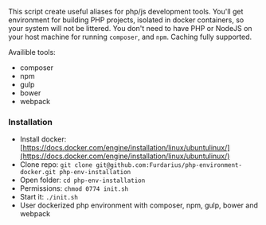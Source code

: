 This script create useful aliases for php/js development tools. You'll get environment for building PHP projects, isolated in docker containers, so your system will not be littered. You don't need to have PHP or NodeJS on your host machine for running `composer`, and `npm`. Caching fully supported.

Availible tools:

* composer
* npm
* gulp
* bower
* webpack

### Installation

* Install docker: [https://docs.docker.com/engine/installation/linux/ubuntulinux/](https://docs.docker.com/engine/installation/linux/ubuntulinux/)
* Clone repo: `git clone git@github.com:Furdarius/php-environment-docker.git php-env-installation`
* Open folder: `cd php-env-installation`
* Permissions: `chmod 0774 init.sh`
* Start it: `./init.sh`
* User dockerized php environment with composer, npm, gulp, bower and webpack
